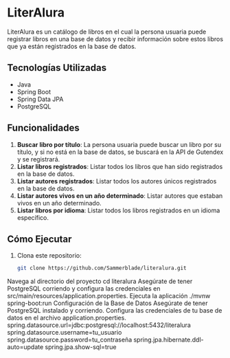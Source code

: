 # LiterAlura

LiterAlura es un catálogo de libros en el cual la persona usuaria puede registrar libros en una base de datos y recibir información sobre estos libros que ya están registrados en la base de datos.

## Tecnologías Utilizadas

- Java
- Spring Boot
- Spring Data JPA
- PostgreSQL

## Funcionalidades

1. **Buscar libro por título**: La persona usuaria puede buscar un libro por su título, y si no está en la base de datos, se buscará en la API de Gutendex y se registrará.
2. **Listar libros registrados**: Listar todos los libros que han sido registrados en la base de datos.
3. **Listar autores registrados**: Listar todos los autores únicos registrados en la base de datos.
4. **Listar autores vivos en un año determinado**: Listar autores que estaban vivos en un año determinado.
5. **Listar libros por idioma**: Listar todos los libros registrados en un idioma específico.

## Cómo Ejecutar

1. Clona este repositorio:
   ```sh
   git clone https://github.com/Sammerblade/literalura.git
Navega al directorio del proyecto
cd literalura
Asegúrate de tener PostgreSQL corriendo y configura las credenciales en src/main/resources/application.properties.
Ejecuta la aplicación
./mvnw spring-boot:run
Configuración de la Base de Datos
Asegúrate de tener PostgreSQL instalado y corriendo. Configura las credenciales de tu base de datos en el archivo application.properties.
spring.datasource.url=jdbc:postgresql://localhost:5432/literalura
spring.datasource.username=tu_usuario
spring.datasource.password=tu_contraseña
spring.jpa.hibernate.ddl-auto=update
spring.jpa.show-sql=true
